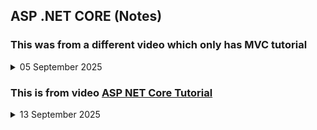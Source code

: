 ## ASP .NET CORE (Notes)

### This was from a different video which only has MVC tutorial

<details>
<summary>05 September 2025</summary>
 
## What is ASP.NET Core?
- A framework built by Microsoft to create web applications.  
- Runs on **C#**.  
- **Advantages**:  
  - Cross-platform  
  - High performance  
  - Open-source  

---

## Approaches/Patterns in ASP.NET Core
- MVC (Model-View-Controller)  
- Web API  
- Razor Pages  
- Blazor  

---

## MVC (Model-View-Controller)

MVC is one of the patterns/approaches of ASP.NET Core to build applications.  

### Components
1. **Model** – Represents the shape of data.  
2. **View** – Represents the user interface.  
3. **Controller** – Handles user requests and acts as an interface between Model & View.  

### Web App Configuration
Two aspects:
1. Add services to the container  
2. Configure request pipeline  

---

## MVC Architecture

<img width="858" height="440" alt="image" src="https://github.com/user-attachments/assets/a62c56c7-8afe-454f-b332-b90dd28540f3" />

## Routing in MVC

The URL pattern for routing is considered after the domain name.

Example:
```
https://localhost:55555/Category/Index/3
```
Domain name → localhost:55555
Controller → Category
Action → Index
Id → 3

## Important Notes
### SSL & TLS SSL (Secure Socket Layer – Old) TLS (Transport Layer Security – New)

Used for encrypted communication between browser & website. When using HTTPS, browsers expect valid SSL/TLS certificates.

#### Certificates
- Real sites → Buy valid certificates.
- Localhost → Use self-signed or invalid certificates → usually gives error:

ERR_CERT_INVALID

To bypass in development:
```
dotnet dev-certs https --trust
```

### Ports

Example:
```
http://localhost:12345/
```

localhost → machine/server
12345 → port number (represents a service)
At different ports → different services/apps can run.

Hosting
In production hosting, ports are usually hidden using Reverse Proxy.


    http://app.com/api --> reverse proxy --> http://app.com:5024/


Default Ports
HTTP → 80
HTTPS → 443

Reverse Proxy
Server-level routing is done by:
Nginx
Apache
IIS

</details>


### This is from  video [ASP NET Core Tutorial](https://www.youtube.com/watch?v=4IgC2Q5-yDE&list=PL6n9fhu94yhVkdrusLaQsfERmL_Jh4XmU)
<details>

 <summary>13 September 2025</summary>

# ASP.NET Core

It is a **.NET Core framework** for building modern, cloud-based, and internet-connected applications.

---

## Features

### (i) Cross Platform
- It can be developed and run on different platforms like:
  - Windows  
  - macOS  
  - Linux  

- It can be hosted on:
  - IIS  
  - Kestrel  
  - Docker  
  - Self-host in your own process  

---

### (ii) Unified Programming Model for MVC & Web API
- Both MVC & Web API controller classes use the same **Controller** base class.  
- They return `IActionResult` interface.  

IActionResult
├── ViewResult
└── JsonResult


---

### (iii) Dependency Injection
- Built-in support for DI.

---

### (iv) Testability
- Provides better testability for apps.

---

### (v) Open Source
- Entirely open source and community-driven.

---

### (vi) Modularity (Modular)
- Provides modularity using **middleware components**.  
- Both request & response pipelines are composed of middleware.  
- Rich set of middleware components provided out of the box.  
- Custom middleware components can also be created.  

---

## ASP.NET Core Templates

ASP.NET Core
├── Empty
├── Web API
├── Web App (MVC)
├── Web App (Blazor)
├── Web App (Razor Pages)
└── Class Library

---

## ASP.NET Core Project File

- `.csproj` or `.vbproj` depending on language.  
- No need to unload project to access project file.  
- File or folder references are no longer included in project file.  
- The **file system** determines what files & folders belong to the project.  

---

## Target Framework

- Defines which API or SDK the project supports.  
- Defined using **Target Framework Moniker (TFM)**.  

Example:  

```xml
<TargetFramework>net9.0</TargetFramework>

```

# ASP.NET Core Hosting Model

Specifies how the apps should be hosted:

## InProcess
- Hosts the app inside of **IIS worker process** (`w3wp.exe`).

## OutOfProcess
- Forwards web requests to backend ASP.NET Core app running the **Kestrel server**.  
- **Default mode** is **OutOfProcess**.

---

# Package Reference

- Used to include a reference to a **NuGet package** that is installed in the app.  
- Example metapackage: `Microsoft.AspNetCore.App`.  
- A metapackage does not have content of its own.  
- It just contains a list of dependencies (other packages).  
- If version is not specified, an **implicit version** is specified by the SDK.  
- Prefer implicit versioning instead of explicitly setting version numbers.  

 
</details>
